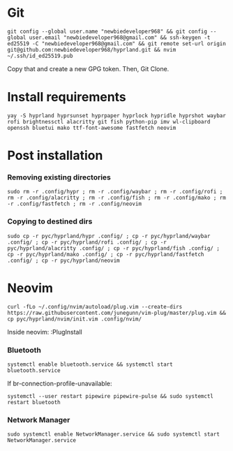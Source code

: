 # Git
```
git config --global user.name "newbiedeveloper968" && git config --global user.email "newbiedeveloper968@gmail.com" && ssh-keygen -t ed25519 -C "newbiedeveloper968@gmail.com" && git remote set-url origin git@github.com:newbiedeveloper968/hyprland.git && nvim ~/.ssh/id_ed25519.pub
```
Copy that and create a new GPG token. Then, Git Clone.

# Install requirements
```
yay -S hyprland hyprsunset hyprpaper hyprlock hypridle hyprshot waybar rofi brightnessctl alacritty git fish python-pip imv wl-clipboard openssh bluetui mako ttf-font-awesome fastfetch neovim 
```

# Post installation
### Removing existing directories
```
sudo rm -r .config/hypr ; rm -r .config/waybar ; rm -r .config/rofi ; rm -r .config/alacritty ; rm -r .config/fish ; rm -r .config/mako ; rm -r .config/fastfetch ; rm -r .config/neovim
```
### Copying to destined dirs
```
sudo cp -r pyc/hyprland/hypr .config/ ; cp -r pyc/hyprland/waybar .config/ ; cp -r pyc/hyprland/rofi .config/ ; cp -r pyc/hyprland/alacritty .config/ ; cp -r pyc/hyprland/fish .config/ ; cp -r pyc/hyprland/mako .config/ ; cp -r pyc/hyprland/fastfetch .config/ ; cp -r pyc/hyprland/neovim
```
# Neovim
```
curl -fLo ~/.config/nvim/autoload/plug.vim --create-dirs https://raw.githubusercontent.com/junegunn/vim-plug/master/plug.vim && cp pyc/hyprland/nvim/init.vim .config/nvim/
```
Inside neovim:
:PlugInstall

### Bluetooth
```
systemctl enable bluetooth.service && systemctl start bluetooth.service
```
If br-connection-profile-unavailable:
```
systemctl --user restart pipewire pipewire-pulse && sudo systemctl restart bluetooth
```

### Network Manager
```
sudo systemctl enable NetworkManager.service && sudo systemctl start NetworkManager.service
```
